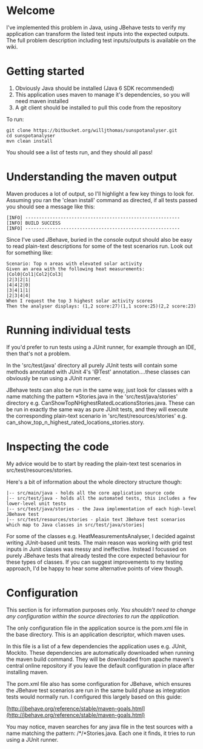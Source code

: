 Welcome
=======

I've implemented this problem in Java, using JBehave tests to verify my application can transform the listed test inputs into the expected outputs. The full problem description including test inputs/outputs is available on the wiki.

Getting started
===============

1. Obviously Java should be installed (Java 6 SDK recommended)
2. This application uses maven to manage it's dependencies, so you will need maven installed
3. A git client should be installed to pull this code from the repository

To run:

    git clone https://bitbucket.org/willjthomas/sunspotanalyser.git
    cd sunspotanalyser
    mvn clean install

You should see a list of tests run, and they should all pass! 

Understanding the maven output
==============================

Maven produces a lot of output, so I'll highlight a few key things to look for. Assuming you ran the 'clean install' command as directed, if all tests passed you should see a message like this:

    [INFO] ---------------------------------------------------------
    [INFO] BUILD SUCCESS
    [INFO] ---------------------------------------------------------

Since I've used JBehave, buried in the console output should also be easy to read plain-text descriptions for some of the test scenarios run. Look out for something like:

    Scenario: Top n areas with elevated solar activity
    Given an area with the following heat measurements:
    |Col0|Col1|Col2|Col3|
    |2|3|2|1|
    |4|4|2|0|
    |3|4|1|1|
    |2|3|4|4|
    When I request the top 3 highest solar activity scores
    Then the analyser displays: (1,2 score:27)(1,1 score:25)(2,2 score:23)


Running individual tests
========================

If you'd prefer to run tests using a JUnit runner, for example through an IDE, then that's not a  problem. 

In the 'src/test/java' directory all purely JUnit tests will contain some methods annotated with JUnit 4's '@Test' annotation....these classes can obviously be run using a JUnit runner. 

JBehave tests can also be run in the same way, just look for classes with a name matching the pattern *Stories.java in the 'src/test/java/stories' directory e.g. CanShowTopNHighestRatedLocationsStories.java. These can be run in exactly the same way as pure JUnit tests, and they will execute the corresponding plain-text scenario in 'src/test/resources/stories' e.g. can_show_top_n_highest_rated_locations_stories.story.


Inspecting the code
===================

My advice would be to start by reading the plain-text test scenarios in src/test/resources/stories.

Here's a bit of information about the whole directory structure though:

    |-- src/main/java - holds all the core application source code
    |-- src/test/java - holds all the automated tests, this includes a few lower-level unit tests
    |-- src/test/java/stories - the Java implementation of each high-level JBehave test
    |-- src/test/resources/stories - plain text JBehave test scenarios which map to Java classes in src/test/java/stories|

For some of the classes e.g. HeatMeasurementsAnalyser, I decided against writing JUnit-based unit tests. The main reason was working with grid test inputs in Junit classes was messy and ineffective. Instead I focussed on purely JBehave tests that already tested the core expected behaviour for these types of classes. If you can suggest improvements to my testing approach, I'd be happy to hear some alternative points of view though.


Configuration
=============

This section is for information purposes only. *You shouldn't need to change any configuration within the source directories to run the application.*

The only configuration file in the application source is the pom.xml file in the base directory. This is an application descriptor, which maven uses.

In this file is a list of a few dependencies the application uses e.g. JUnit, Mockito. These dependencies are automatically downloaded when running the maven build command. They will be downloaded from apache maven's central online repository if you leave the default configuration in place after installing maven.

The pom.xml file also has some configuration for JBehave, which ensures the JBehave test scenarios are run in the same build phase as integration tests would normally run. I configured this largely based on this guide:

[http://jbehave.org/reference/stable/maven-goals.html](http://jbehave.org/reference/stable/maven-goals.html)

You may notice, maven searches for any java file in the test sources with a name matching the pattern: /*/*Stories.java. Each one it finds, it tries to run using a JUnit runner.

